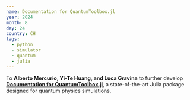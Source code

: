 ```yaml
---
name: Documentation for QuantumToolbox.jl
year: 2024
month: 8
day: 24
country: CH
tags:
  - python
  - simulator
  - quantum
  - julia
---
```

To **Alberto Mercurio, Yi-Te Huang, and Luca Gravina** to further develop **[Documentation for QuantumToolbox.jl](https://github.com/qutip/QuantumToolbox.jl)**, a state-of-the-art Julia package designed for quantum physics simulations.
